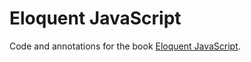 # Eloquent JavaScript

Code and annotations for the book [Eloquent JavaScript](https://eloquentjavascript.net/).
